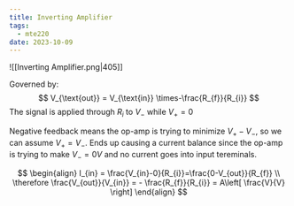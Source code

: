 ```yaml
---
title: Inverting Amplifier
tags:
  - mte220
date: 2023-10-09
---
```

![[Inverting Amplifier.png|405]]

Governed by:
$$
V_{\text{out}} = V_{\text{in}} \times-\frac{R_{f}}{R_{i}}
$$
The signal is applied through $R_{i}$ to $V_{-}$ while $V_{+} = 0$

Negative feedback means the op-amp is trying to minimize $V_{+}- V_{-}$, so we can assume $V_{+} = V_{-}$.
Ends up causing a current balance since the op-amp is trying to make $V_{-} = 0V$ and no current goes into input tereminals.

$$
\begin{align}
I_{in} = \frac{V_{in}-0}{R_{i}}=\frac{0-V_{out}}{R_{f}} \\
\therefore \frac{V_{out}}{V_{in}} = - \frac{R_{f}}{R_{i}} = A\left[ \frac{V}{V} \right]
\end{align}
$$

